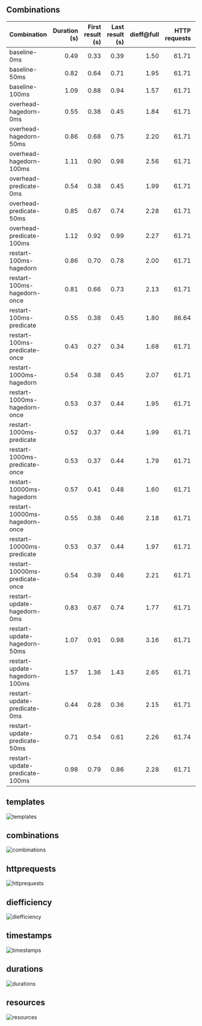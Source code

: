 ## Combinations

| Combination | Duration (s) | First result (s) | Last result (s) | dieff@full | HTTP requests | CPU-seconds (%) | GB-seconds | Network ingress (GB) | Network egress (GB) | Total results |
|:-|-:|-:|-:|-:|-:|-:|-:|-:|-:|-:|
| baseline-0ms | 0.49 | 0.33 | 0.39 | 1.50 | 61.71 | 62343.64 | 15800.84 | 1.61 | 31.47 | 644.00 |
| baseline-50ms | 0.82 | 0.64 | 0.71 | 1.95 | 61.71 | 203678.54 | 41662.97 | 28.90 | 1.54 | 644.00 |
| baseline-100ms | 1.09 | 0.88 | 0.94 | 1.57 | 61.71 | 217613.52 | 44028.94 | 29.05 | 1.50 | 644.00 |
| overhead-hagedorn-0ms | 0.55 | 0.38 | 0.45 | 1.84 | 61.71 | 193235.94 | 38892.02 | 27.23 | 0.84 | 644.00 |
| overhead-hagedorn-50ms | 0.86 | 0.68 | 0.75 | 2.20 | 61.71 | 43885.42 | 6617.78 | 0.84 | 26.60 | 644.00 |
| overhead-hagedorn-100ms | 1.11 | 0.90 | 0.98 | 2.56 | 61.71 | 39279.59 | 5821.05 | 0.70 | 24.86 | 644.00 |
| overhead-predicate-0ms | 0.54 | 0.38 | 0.45 | 1.99 | 61.71 | 194023.85 | 37624.33 | 26.76 | 0.80 | 644.00 |
| overhead-predicate-50ms | 0.85 | 0.67 | 0.74 | 2.28 | 61.71 | 42646.77 | 6998.13 | 0.78 | 25.96 | 644.00 |
| overhead-predicate-100ms | 1.12 | 0.92 | 0.99 | 2.27 | 61.71 | 40524.10 | 10778.53 | 0.74 | 25.32 | 644.00 |
| restart-100ms-hagedorn | 0.86 | 0.70 | 0.78 | 2.00 | 61.71 | 312396.45 | 79241.60 | 26.66 | 1.76 | 644.00 |
| restart-100ms-hagedorn-once | 0.81 | 0.66 | 0.73 | 2.13 | 61.71 | 57093.66 | 14764.75 | 1.55 | 25.90 | 644.00 |
| restart-100ms-predicate | 0.55 | 0.38 | 0.45 | 1.80 | 86.64 | 229757.09 | 51322.82 | 26.89 | 1.81 | 644.00 |
| restart-100ms-predicate-once | 0.43 | 0.27 | 0.34 | 1.68 | 61.71 | 240728.87 | 57610.03 | 26.65 | 1.76 | 644.00 |
| restart-1000ms-hagedorn | 0.54 | 0.38 | 0.45 | 2.07 | 61.71 | 224702.36 | 46206.59 | 25.80 | 1.64 | 644.00 |
| restart-1000ms-hagedorn-once | 0.53 | 0.37 | 0.44 | 1.95 | 61.71 | 242955.32 | 51565.84 | 25.38 | 1.64 | 644.00 |
| restart-1000ms-predicate | 0.52 | 0.37 | 0.44 | 1.99 | 61.71 | 61620.70 | 15345.98 | 1.83 | 27.25 | 644.00 |
| restart-1000ms-predicate-once | 0.53 | 0.37 | 0.44 | 1.79 | 61.71 | 62003.23 | 13622.96 | 2.03 | 27.86 | 644.00 |
| restart-10000ms-hagedorn | 0.57 | 0.41 | 0.48 | 1.60 | 61.71 | 67427.26 | 15587.81 | 1.93 | 29.63 | 644.00 |
| restart-10000ms-hagedorn-once | 0.55 | 0.38 | 0.46 | 2.18 | 61.71 | 67141.05 | 18240.02 | 1.91 | 31.33 | 644.00 |
| restart-10000ms-predicate | 0.53 | 0.37 | 0.44 | 1.97 | 61.71 | 237755.22 | 55339.02 | 29.96 | 1.99 | 644.00 |
| restart-10000ms-predicate-once | 0.54 | 0.39 | 0.46 | 2.21 | 61.71 | 68936.68 | 19838.78 | 2.00 | 31.29 | 644.00 |
| restart-update-hagedorn-0ms | 0.83 | 0.67 | 0.74 | 1.77 | 61.71 | 61127.00 | 16147.32 | 1.79 | 26.93 | 644.00 |
| restart-update-hagedorn-50ms | 1.07 | 0.91 | 0.98 | 3.16 | 61.71 | 59143.03 | 14739.52 | 1.65 | 26.94 | 644.00 |
| restart-update-hagedorn-100ms | 1.57 | 1.36 | 1.43 | 2.65 | 61.71 | 58625.58 | 13574.08 | 1.60 | 25.86 | 644.00 |
| restart-update-predicate-0ms | 0.44 | 0.28 | 0.36 | 2.15 | 61.71 | 54514.54 | 14315.77 | 3.84 | 0.18 | 644.00 |
| restart-update-predicate-50ms | 0.71 | 0.54 | 0.61 | 2.26 | 61.74 | 63801.62 | 15927.54 | 2.07 | 29.10 | 644.00 |
| restart-update-predicate-100ms | 0.98 | 0.79 | 0.86 | 2.28 | 61.71 | 189849.21 | 41207.39 | 26.89 | 1.84 | 644.00 |

## templates

![templates](templates.svg)

## combinations

![combinations](combinations.svg)

## httprequests

![httprequests](httprequests.svg)

## diefficiency

![diefficiency](diefficiency.svg)

## timestamps

![timestamps](timestamps.svg)

## durations

![durations](durations.svg)

## resources

![resources](resources.svg)


